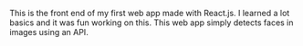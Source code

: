This is the front end of my first web app made with React.js. I learned a lot basics and it was fun working on this.
This web app simply detects faces in images using an API.
